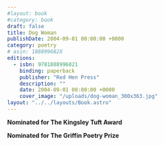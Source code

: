 ```yaml
---
#layout: book
#category: book
draft: false
title: Dog Woman
publishDate: 2004-09-01 00:00:00 +0000
category: poetry
# asin: 188899682X
editions:
  - isbn: 9781888996821
    binding: paperback
    publisher: "Red Hen Press"
    description: ""
    date: 2004-09-01 00:00:00 +0000
    cover_image: "/uploads/dog-woman_300x363.jpg"
layout: "../../layouts/Book.astro"
---
```


**Nominated for The Kingsley Tuft Award**

**Nominated for The Griffin Poetry Prize**
